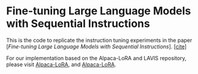 # Fine-tuning Large Language Models with Sequential Instructions

This is the code to replicate the instruction tuning experiments in the paper [*Fine-tuning Large Language Models with Sequential Instructions*]. [[cite]](#citation)

For our implementation based on the Alpaca-LoRA and LAVIS repository, please visit [Alpaca-LoRA](https://github.com/tloen/alpaca-lora), and [Alpaca-LoRA](https://github.com/tloen/alpaca-lora).

